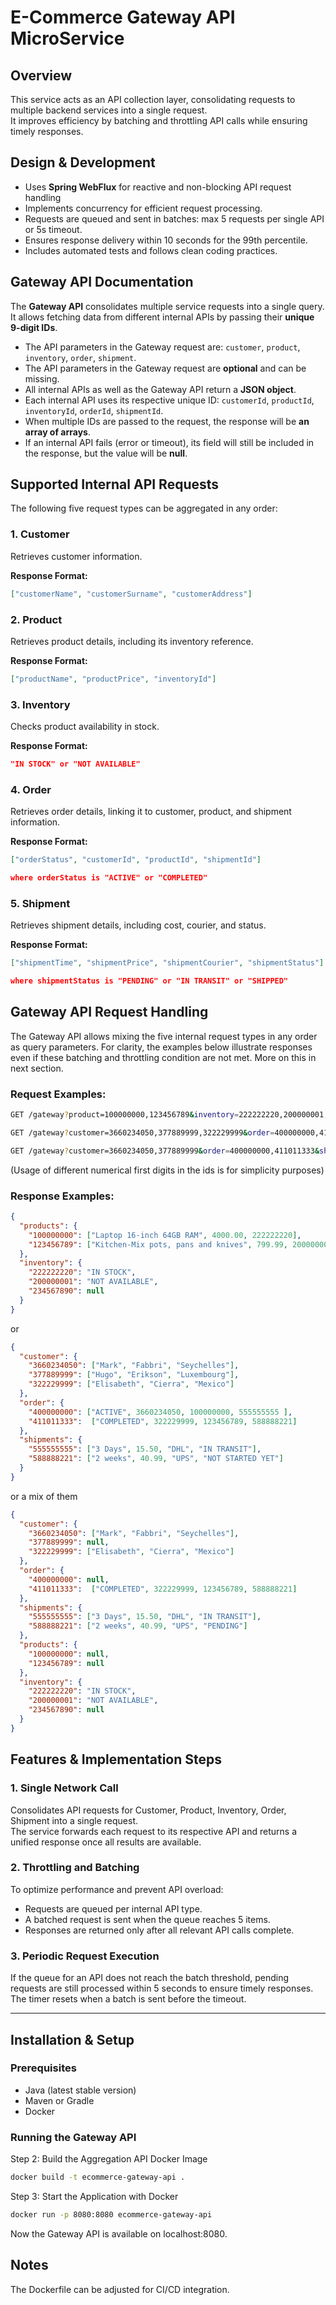 # E-Commerce Gateway API MicroService

## Overview

This service acts as an API collection layer, consolidating requests to multiple backend services into a single request.  
It improves efficiency by batching and throttling API calls while ensuring timely responses.  

## Design & Development

- Uses **Spring WebFlux** for reactive and non-blocking API request handling
- Implements concurrency for efficient request processing.
- Requests are queued and sent in batches: max 5 requests per single API or 5s timeout.
- Ensures response delivery within 10 seconds for the 99th percentile.
- Includes automated tests and follows clean coding practices.

## Gateway API Documentation

The **Gateway API** consolidates multiple service requests into a single query.  
It allows fetching data from different internal APIs by passing their **unique 9-digit IDs**.

- The API parameters in the Gateway request are: `customer`, `product`, `inventory`, `order`, `shipment`.
- The API parameters in the Gateway request are **optional** and can be missing.
- All internal APIs as well as the Gateway API return a **JSON object**.
- Each internal API uses its respective unique ID: `customerId`, `productId`, `inventoryId`, `orderId`, `shipmentId`.
- When multiple IDs are passed to the request, the response will be **an array of arrays**.
- If an internal API fails (error or timeout), its field will still be included in the response, but the value will be **null**.

## Supported Internal API Requests
The following five request types can be aggregated in any order:

### **1. Customer**
Retrieves customer information.

**Response Format:**
```json
["customerName", "customerSurname", "customerAddress"]
```

### **2. Product**
Retrieves product details, including its inventory reference.

**Response Format:**
```json
["productName", "productPrice", "inventoryId"]
```

### **3. Inventory**
Checks product availability in stock.

**Response Format:**
```json
"IN STOCK" or "NOT AVAILABLE"
```

### **4. Order**
Retrieves order details, linking it to customer, product, and shipment information.

**Response Format:**
```json
["orderStatus", "customerId", "productId", "shipmentId"]

where orderStatus is "ACTIVE" or "COMPLETED"

```

### **5. Shipment**
Retrieves shipment details, including cost, courier, and status.

**Response Format:**
```json
["shipmentTime", "shipmentPrice", "shipmentCourier", "shipmentStatus"]

where shipmentStatus is "PENDING" or "IN TRANSIT" or "SHIPPED"

```

## Gateway API Request Handling

The Gateway API allows mixing the five internal request types in any order as query parameters.
For clarity, the examples below illustrate responses even if these batching and throttling condition are not met.
More on this in next section.

### Request Examples:

```sh
GET /gateway?product=100000000,123456789&inventory=222222220,200000001,234567890

GET /gateway?customer=3660234050,377889999,322229999&order=400000000,411011333&shipment=555555555,588888221

GET /gateway?customer=3660234050,377889999&order=400000000,411011333&shipment=555555555,588888221&product=100000000,123456789,123456700&inventory=222222220,200000001
```
(Usage of different numerical first digits in the ids is for simplicity purposes)


### Response Examples:
```json
{
  "products": {
    "100000000": ["Laptop 16-inch 64GB RAM", 4000.00, 222222220], 
    "123456789": ["Kitchen-Mix pots, pans and knives", 799.99, 200000001]
  },
  "inventory": {
    "222222220": "IN STOCK",
    "200000001": "NOT AVAILABLE",
    "234567890": null
  }
}
```

or
```json
{
  "customer": {
    "3660234050": ["Mark", "Fabbri", "Seychelles"],
    "377889999": ["Hugo", "Erikson", "Luxembourg"],
    "322229999": ["Elisabeth", "Cierra", "Mexico"]
  },
  "order": {
    "400000000": ["ACTIVE", 3660234050, 100000000, 555555555 ],
    "411011333":  ["COMPLETED", 322229999, 123456789, 588888221]
  },
  "shipments": {
    "555555555": ["3 Days", 15.50, "DHL", "IN TRANSIT"],
    "588888221": ["2 weeks", 40.99, "UPS", "NOT STARTED YET"]
  }
}
```

or a mix of them
```json
{
  "customer": {
    "3660234050": ["Mark", "Fabbri", "Seychelles"],
    "377889999": null,
    "322229999": ["Elisabeth", "Cierra", "Mexico"]
  },
  "order": {
    "400000000": null,
    "411011333":  ["COMPLETED", 322229999, 123456789, 588888221]
  },
  "shipments": {
    "555555555": ["3 Days", 15.50, "DHL", "IN TRANSIT"],
    "588888221": ["2 weeks", 40.99, "UPS", "PENDING"]
  },
  "products": {
    "100000000": null,
    "123456789": null
  },
  "inventory": {
    "222222220": "IN STOCK",
    "200000001": "NOT AVAILABLE",
    "234567890": null
  }
}
```

## Features & Implementation Steps

### 1. Single Network Call

Consolidates API requests for Customer, Product, Inventory, Order, Shipment into a single request.  
The service forwards each request to its respective API and returns a unified response once all results are available.

### 2. Throttling and Batching

To optimize performance and prevent API overload:

- Requests are queued per internal API type.
- A batched request is sent when the queue reaches 5 items.
- Responses are returned only after all relevant API calls complete.

### 3. Periodic Request Execution

If the queue for an API does not reach the batch threshold, pending requests are still processed within 5 seconds to ensure timely responses.  
The timer resets when a batch is sent before the timeout.

---

## Installation & Setup

### Prerequisites

- Java (latest stable version)
- Maven or Gradle
- Docker

### Running the Gateway API

Step 2: Build the Aggregation API Docker Image

```bash
docker build -t ecommerce-gateway-api .
```

Step 3: Start the Application with Docker 

```bash
docker run -p 8080:8080 ecommerce-gateway-api
```

Now the Gateway API is available on localhost:8080.

## Notes
The Dockerfile can be adjusted for CI/CD integration.